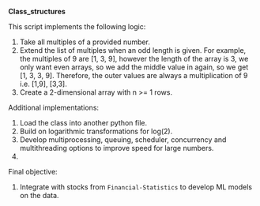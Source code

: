 **Class_structures**

This script implements the following logic:
1. Take all multiples of a provided number.
2. Extend the list of multiples when an odd length is given. For example, the multiples of 9 are [1, 3, 9], however the length of the array is 3, we only want even arrays, so we add the middle value in again, so we get [1, 3, 3, 9]. Therefore, the outer values are always a multiplication of 9 i.e. [1,9], [3,3].
3. Create a 2-dimensional array with n >= 1 rows.

Additional implementations:
1. Load the class into another python file. 
2. Build on logarithmic transformations for log(2).
3. Develop multiprocessing, queuing, scheduler, concurrency and multithreading options to improve speed for large numbers.
4.


Final objective:
1. Integrate with stocks from `Financial-Statistics` to develop ML models on the data.
